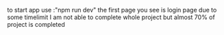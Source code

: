 to start app use :"npm run dev"
the first page you see is login page
due to some timelimit I am not able to complete whole project but almost 70% of project is completed
